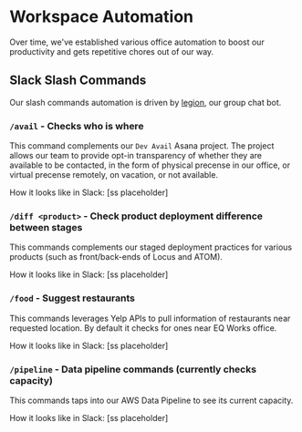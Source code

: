 # Workspace Automation

Over time, we've established various office automation to boost our productivity and gets repetitive chores out of our way.

## Slack Slash Commands

Our slash commands automation is driven by [legion](https://github.com/eqworks/legion), our group chat bot.

### `/avail` - Checks who is where

This command complements our `Dev Avail` Asana project. The project allows our team to provide opt-in transparency of whether they are available to be contacted, in the form of physical precense in our office, or virtual precense remotely, on vacation, or not available.

How it looks like in Slack:
[ss placeholder]

### `/diff <product>` - Check product deployment difference between stages

This commands complements our staged deployment practices for various products (such as front/back-ends of Locus and ATOM).

How it looks like in Slack:
[ss placeholder]

### `/food` - Suggest restaurants

This commands leverages Yelp APIs to pull information of restaurants near requested location. By default it checks for ones near EQ Works office.

How it looks like in Slack:
[ss placeholder]

### `/pipeline` - Data pipeline commands (currently checks capacity)

This commands taps into our AWS Data Pipeline to see its current capacity.

How it looks like in Slack:
[ss placeholder]
